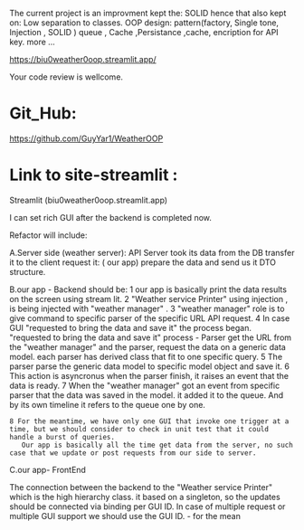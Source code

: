 The current project is an improvment kept the: SOLID hence that also kept on: Low separation to classes.
OOP design: pattern(factory, Single tone, Injection , SOLID ) queue , Cache ,Persistance ,cache, encription for API key. more ...

https://biu0weather0oop.streamlit.app/

Your code review is wellcome.

# Git_Hub:
https://github.com/GuyYar1/WeatherOOP

# Link to site-streamlit :
Streamlit (biu0weather0oop.streamlit.app)

I can set rich GUI after the backend is completed now.

Refactor will include:

A.Server side (weather server): API Server took its data from the DB transfer it to the client request it: ( our app) prepare the data and send us it DTO structure.

B.our app - Backend should be: 1 our app is basically print the data results on the screen using stream lit.
2 "Weather service Printer" using injection , is being injected with "weather manager" . 3 "weather manager" role is to give command to specific parser of the specific URL API request. 4 In case GUI "requested to bring the data and save it" the process began. "requested to bring the data and save it" process - Parser get the URL from the "weather manager" and the parser, request the data on a generic data model. each parser has derived class that fit to one specific query. 5 The parser parse the generic data model to specific model object and save it. 6 This action is asyncronus when the parser finish, it raises an event that the data is ready.
7 When the "weather manager" got an event from specific parser that the data was saved in the model. it added it to the queue. And by its own timeline it refers to the queue one by one.

    8 For the meantime, we have only one GUI that invoke one trigger at a time, but we should consider to check in unit test that it could handle a burst of queries.
       Our app is basically all the time get data from the server, no such case that we update or post requests from our side to server.
C.our app- FrontEnd

The connection between the backend to the "Weather service Printer" which is the high hierarchy class. it based on a singleton, so the updates should be connected via binding per GUI ID.
In case of multiple request or multiple GUI support we should use the GUI ID. - for the mean
